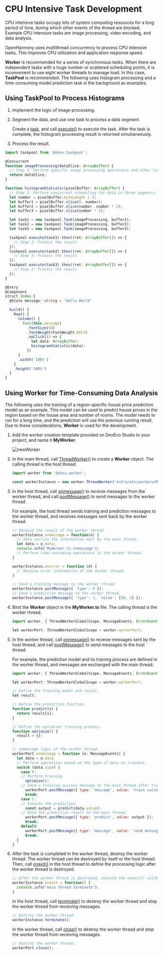 # CPU Intensive Task Development


CPU intensive tasks occupy lots of system computing resources for a long period of time, during which other events of the thread are blocked. Example CPU intensive tasks are image processing, video encoding, and data analysis.


OpenHarmony uses multithread concurrency to process CPU intensive tasks. This improves CPU utilization and application response speed.


**Worker** is recommended for a series of synchronous tasks. When there are independent tasks with a huge number or scattered scheduling points, it is inconvenient to use eight worker threads to manage load. In this case, **TaskPool** is recommended. The following uses histogram processing and a time-consuming model prediction task in the background as examples.


## Using TaskPool to Process Histograms

1. Implement the logic of image processing.

2. Segment the data, and use one task to process a data segment.

   Create a [task](../reference/apis/js-apis-taskpool.md#task), and call [execute()](../reference/apis/js-apis-taskpool.md#taskpoolexecute-1) to execute the task. After the task is complete, the histogram processing result is returned simultaneously.

3. Process the result.


```ts
import taskpool from '@ohos.taskpool';

@Concurrent
function imageProcessing(dataSlice: ArrayBuffer) {
  // Step 1: Perform specific image processing operations and other time-consuming operations.
  return dataSlice;
}

function histogramStatistic(pixelBuffer: ArrayBuffer) {
  // Step 2: Perform concurrent scheduling for data in three segments.
  let number = pixelBuffer.byteLength / 3;
  let buffer1 = pixelBuffer.slice(0, number);
  let buffer2 = pixelBuffer.slice(number, number * 2);
  let buffer3 = pixelBuffer.slice(number * 2);

  let task1 = new taskpool.Task(imageProcessing, buffer1);
  let task2 = new taskpool.Task(imageProcessing, buffer2);
  let task3 = new taskpool.Task(imageProcessing, buffer3);

  taskpool.execute(task1).then((ret: ArrayBuffer[]) => {
    // Step 3: Process the result.
  });
  taskpool.execute(task2).then((ret: ArrayBuffer[]) => {
    // Step 3: Process the result.
  });
  taskpool.execute(task3).then((ret: ArrayBuffer[]) => {
    // Step 3: Process the result.
  });
}

@Entry
@Component
struct Index {
  @State message: string = 'Hello World'

  build() {
    Row() {
      Column() {
        Text(this.message)
          .fontSize(50)
          .fontWeight(FontWeight.Bold)
          .onClick(() => {
            let data: ArrayBuffer;
            histogramStatistic(data);
          })
      }
      .width('100%')
    }
    .height('100%')
  }
}
```


## Using Worker for Time-Consuming Data Analysis

The following uses the training of a region-specific house price prediction model as an example. This model can be used to predict house prices in the region based on the house area and number of rooms. The model needs to run for a long time, and the prediction will use the previous running result. Due to these considerations, **Worker** is used for the development.

1. Add the worker creation template provided on DevEco Studio to your project, and name it **MyWorker**.

   ![newWorker](figures/newWorker.png)

2. In the main thread, call [ThreadWorker()](../reference/apis/js-apis-worker.md#threadworker9) to create a **Worker** object. The calling thread is the host thread.

   ```js
   import worker from '@ohos.worker';

   const workerInstance = new worker.ThreadWorker('entry/ets/workers/MyWorker.ts');
   ```

3. In the host thread, call [onmessage()](../reference/apis/js-apis-worker.md#onmessage9) to receive messages from the worker thread, and call [postMessage()](../reference/apis/js-apis-worker.md#postmessage9) to send messages to the worker thread.

   For example, the host thread sends training and prediction messages to the worker thread, and receives messages sent back by the worker thread.

   ```js
   // Receive the result of the worker thread.
   workerInstance.onmessage = function(e) {
     // data carries the information sent by the main thread.
     let data = e.data;
     console.info('MyWorker.ts onmessage');
     // Perform time-consuming operations in the worker thread.
   }

   workerInstance.onerror = function (d) {
     // Receive error information of the worker thread.
   }

   // Send a training message to the worker thread.
   workerInstance.postMessage({ 'type': 0 });
   // Send a prediction message to the worker thread.
   workerInstance.postMessage({ 'type': 1, 'value': [90, 5] });
   ```

4. Bind the **Worker** object in the **MyWorker.ts** file. The calling thread is the worker thread.

   ```js
   import worker, { ThreadWorkerGlobalScope, MessageEvents, ErrorEvent } from '@ohos.worker';
   
   let workerPort: ThreadWorkerGlobalScope = worker.workerPort;
   ```

5. In the worker thread, call [onmessage()](../reference/apis/js-apis-worker.md#onmessage9-1) to receive messages sent by the host thread, and call [postMessage()](../reference/apis/js-apis-worker.md#postmessage9-2) to send messages to the host thread.

   For example, the prediction model and its training process are defined in the worker thread, and messages are exchanged with the main thread.

   ```js
   import worker, { ThreadWorkerGlobalScope, MessageEvents, ErrorEvent } from '@ohos.worker';

   let workerPort: ThreadWorkerGlobalScope = worker.workerPort;

   // Define the training model and result.
   let result;

   // Define the prediction function.
   function predict(x) {
     return result[x];
   }

   // Define the optimizer training process.
   function optimize() {
     result = {};
   }

   // onmessage logic of the worker thread.
   workerPort.onmessage = function (e: MessageEvents) {
     let data = e.data
     // Perform operations based on the type of data to transmit.
     switch (data.type) {
       case 0:
       // Perform training.
         optimize();
       // Send a training success message to the main thread after training is complete.
         workerPort.postMessage({ type: 'message', value: 'train success.' });
         break;
       case 1:
       // Execute the prediction.
         const output = predict(data.value);
       // Send the prediction result to the main thread.
         workerPort.postMessage({ type: 'predict', value: output });
         break;
       default:
         workerPort.postMessage({ type: 'message', value: 'send message is invalid' });
         break;
     }
   }
   ```

6. After the task is completed in the worker thread, destroy the worker thread. The worker thread can be destroyed by itself or the host thread. Then, call [onexit()](../reference/apis/js-apis-worker.md#onexit9) in the host thread to define the processing logic after the worker thread is destroyed.

      ```js
      // After the worker thread is destroyed, execute the onexit() callback.
      workerInstance.onexit = function() {
        console.info("main thread terminate");
      }
      ```

   In the host thread, call [terminate()](../reference/apis/js-apis-worker.md#terminate9) to destroy the worker thread and stop the worker thread from receiving messages.

   ```js
   // Destroy the worker thread.
   workerInstance.terminate();
   ```

   In the worker thread, call [close()](../reference/apis/js-apis-worker.md#close9) to destroy the worker thread and stop the worker thread from receiving messages.

   ```js
   // Destroy the worker thread.
   workerPort.close();
   ```